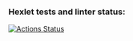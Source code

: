 ### Hexlet tests and linter status:
[![Actions Status](https://github.com/titanmen1/python-project-lvl2/workflows/hexlet-check/badge.svg)](https://github.com/titanmen1/python-project-lvl2/actions)